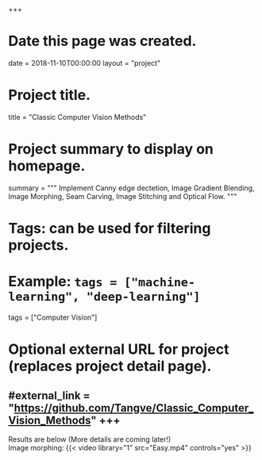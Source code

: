+++
# Date this page was created.
date = 2018-11-10T00:00:00
layout = "project"

# Project title.
title = "Classic Computer Vision Methods"

# Project summary to display on homepage.
summary = """
Implement Canny edge dectetion, Image Gradient Blending, Image Morphing, Seam Carving, Image Stitching and Optical Flow.
 """

# Tags: can be used for filtering projects.
# Example: `tags = ["machine-learning", "deep-learning"]`
tags = ["Computer Vision"]

# Optional external URL for project (replaces project detail page).
#external_link = "https://github.com/Tangve/Classic_Computer_Vision_Methods"
+++
---
Results are below (More details are coming later!)<br>
Image morphing:
{{< video library="1" src="Easy.mp4" controls="yes" >}}
